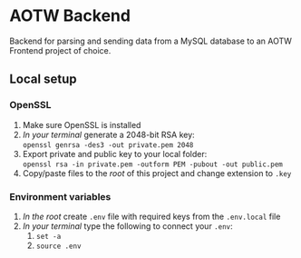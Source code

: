 # AOTW Backend

Backend for parsing and sending data from a MySQL database to an AOTW Frontend project of choice.

## Local setup

### OpenSSL

1. Make sure OpenSSL is installed
2. _In your terminal_ generate a 2048-bit RSA key:<br>
   `openssl genrsa -des3 -out private.pem 2048`
3. Export private and public key to your local folder:<br>
   `openssl rsa -in private.pem -outform PEM -pubout -out public.pem`
4. Copy/paste files to the _root_ of this project and change extension to `.key`

### Environment variables

1. _In the root_ create `.env` file with required keys from the `.env.local` file
2. _In your terminal_ type the following to connect your `.env`:
    1. `set -a`
    2. `source .env`
